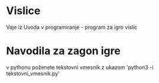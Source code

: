 # Vislice
Vaje iz Uvoda v programiranje - program za igro vislic

# Navodila za zagon igre
v pythonu poženete tekstovni vmesnik z ukazom
'python3 -i tekstovni_vmesnik.py'
